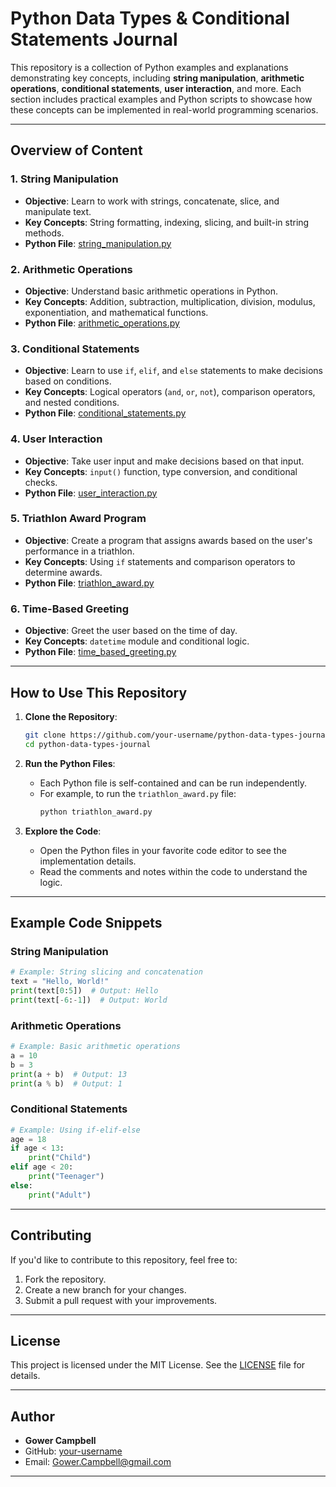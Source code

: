 # Python Data Types & Conditional Statements Journal

This repository is a collection of Python examples and explanations demonstrating key concepts, including **string manipulation**, **arithmetic operations**, **conditional statements**, **user interaction**, and more. Each section includes practical examples and Python scripts to showcase how these concepts can be implemented in real-world programming scenarios.

---

## Overview of Content

### 1. **String Manipulation**
   - **Objective**: Learn to work with strings, concatenate, slice, and manipulate text.
   - **Key Concepts**: String formatting, indexing, slicing, and built-in string methods.
   - **Python File**: [string_manipulation.py](string_manipulation.py)

### 2. **Arithmetic Operations**
   - **Objective**: Understand basic arithmetic operations in Python.
   - **Key Concepts**: Addition, subtraction, multiplication, division, modulus, exponentiation, and mathematical functions.
   - **Python File**: [arithmetic_operations.py](arithmetic_operations.py)

### 3. **Conditional Statements**
   - **Objective**: Learn to use `if`, `elif`, and `else` statements to make decisions based on conditions.
   - **Key Concepts**: Logical operators (`and`, `or`, `not`), comparison operators, and nested conditions.
   - **Python File**: [conditional_statements.py](conditional_statements.py)

### 4. **User Interaction**
   - **Objective**: Take user input and make decisions based on that input.
   - **Key Concepts**: `input()` function, type conversion, and conditional checks.
   - **Python File**: [user_interaction.py](user_interaction.py)

### 5. **Triathlon Award Program**
   - **Objective**: Create a program that assigns awards based on the user's performance in a triathlon.
   - **Key Concepts**: Using `if` statements and comparison operators to determine awards.
   - **Python File**: [triathlon_award.py](triathlon_award.py)

### 6. **Time-Based Greeting**
   - **Objective**: Greet the user based on the time of day.
   - **Key Concepts**: `datetime` module and conditional logic.
   - **Python File**: [time_based_greeting.py](time_based_greeting.py)

---

## How to Use This Repository

1. **Clone the Repository**:
   ```bash
   git clone https://github.com/your-username/python-data-types-journal.git
   cd python-data-types-journal
   ```

2. **Run the Python Files**:
   - Each Python file is self-contained and can be run independently.
   - For example, to run the `triathlon_award.py` file:
     ```bash
     python triathlon_award.py
     ```

3. **Explore the Code**:
   - Open the Python files in your favorite code editor to see the implementation details.
   - Read the comments and notes within the code to understand the logic.

---

## Example Code Snippets

### String Manipulation
```python
# Example: String slicing and concatenation
text = "Hello, World!"
print(text[0:5])  # Output: Hello
print(text[-6:-1])  # Output: World
```

### Arithmetic Operations
```python
# Example: Basic arithmetic operations
a = 10
b = 3
print(a + b)  # Output: 13
print(a % b)  # Output: 1
```

### Conditional Statements
```python
# Example: Using if-elif-else
age = 18
if age < 13:
    print("Child")
elif age < 20:
    print("Teenager")
else:
    print("Adult")
```

---

## Contributing

If you'd like to contribute to this repository, feel free to:
1. Fork the repository.
2. Create a new branch for your changes.
3. Submit a pull request with your improvements.

---

## License

This project is licensed under the MIT License. See the [LICENSE](LICENSE) file for details.

---

## Author

- **Gower Campbell**
- GitHub: [your-username](https://github.com/your-username)
- Email: Gower.Campbell@gmail.com

---

